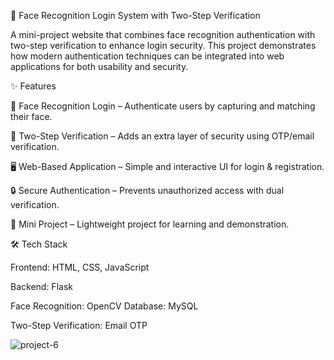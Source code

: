 🔐 Face Recognition Login System with Two-Step Verification

A mini-project website that combines face recognition authentication with two-step verification to enhance login security.
This project demonstrates how modern authentication techniques can be integrated into web applications for both usability and security.


✨ Features

👤 Face Recognition Login – Authenticate users by capturing and matching their face.

🔑 Two-Step Verification – Adds an extra layer of security using OTP/email verification.

🖥️ Web-Based Application – Simple and interactive UI for login & registration.

🔒 Secure Authentication – Prevents unauthorized access with dual verification.

📂 Mini Project – Lightweight project for learning and demonstration.

🛠️ Tech Stack

Frontend: HTML, CSS, JavaScript 

Backend: Flask

Face Recognition: OpenCV 
Database: MySQL 

Two-Step Verification: Email OTP 

![project-6](https://github.com/user-attachments/assets/51caf2e5-b55c-431d-adc5-77a545b4fd72)

